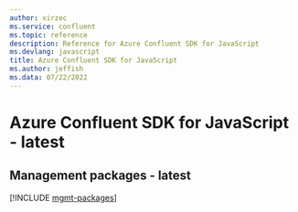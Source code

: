 ```yaml
---
author: xirzec
ms.service: confluent
ms.topic: reference
description: Reference for Azure Confluent SDK for JavaScript
ms.devlang: javascript
title: Azure Confluent SDK for JavaScript
ms.author: jeffish
ms.data: 07/22/2022
---
```

# Azure Confluent SDK for JavaScript - latest

## Management packages - latest
[!INCLUDE [mgmt-packages](confluent-mgmt-index.md)]